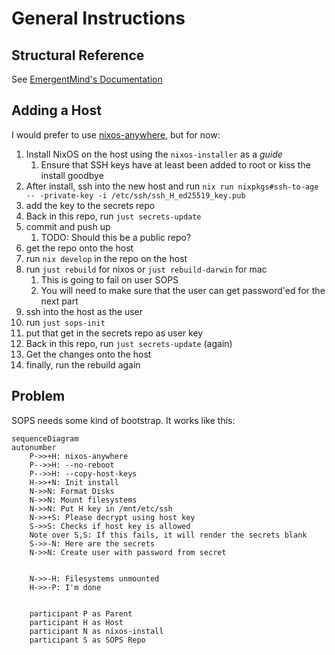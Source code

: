 # General Instructions

## Structural Reference

See [EmergentMind's Documentation](original/anatomy.md)

## Adding a Host

I would prefer to use [nixos-anywhere](https://nix-community.github.io/nixos-anywhere/), but for now:

1. Install NixOS on the host using the `nixos-installer` as a _guide_
   1. Ensure that SSH keys have at least been added to root or kiss the install goodbye
1. After install, ssh into the new host and run `nix run nixpkgs#ssh-to-age -- -private-key -i /etc/ssh/ssh_H_ed25519_key.pub`
1. add the key to the secrets repo
1. Back in this repo, run `just secrets-update`
1. commit and push up
   1. TODO: Should this be a public repo?
1. get the repo onto the host
1. run `nix develop` in the repo on the host
1. run `just rebuild` for nixos or `just rebuild-darwin` for mac
   1. This is going to fail on user SOPS
   1. You will need to make sure that the user can get password'ed for the next part
1. ssh into the host as the user
1. run `just sops-init`
1. put that get in the secrets repo as user key
1. Back in this repo, run `just secrets-update` (again)
1. Get the changes onto the host
1. finally, run the rebuild again


## Problem

SOPS needs some kind of bootstrap. It works like this:

```mermaid
sequenceDiagram
autonumber
    P->>+H: nixos-anywhere
    P-->>H: --no-reboot
    P-->>H: --copy-host-keys
    H->>+N: Init install
    N->>N: Format Disks
    N->>N: Mount filesystems
    N->>N: Put H key in /mnt/etc/ssh
    N->>+S: Please decrypt using host key
    S->>S: Checks if host key is allowed
    Note over S,S: If this fails, it will render the secrets blank
    S->>-N: Here are the secrets
    N->>N: Create user with password from secret


    N->>-H: Filesystems unmounted
    H->>-P: I'm done


    participant P as Parent
    participant H as Host
    participant N as nixos-install
    participant S as SOPS Repo
```